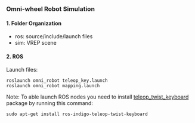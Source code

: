 ### Omni-wheel Robot Simulation

#### 1. Folder Organization

* ros: source/include/launch files
* sim: VREP scene

#### 2. ROS

Launch files:

```
roslaunch omni_robot teleop_key.launch
roslaunch omni_robot mapping.launch
```
Note: To able launch ROS nodes you need to install [teleop_twist_keyboard](http://wiki.ros.org/teleop_twist_keyboard) package by running this command:

`sudo apt-get install ros-indigo-teleop-twist-keyboard`
